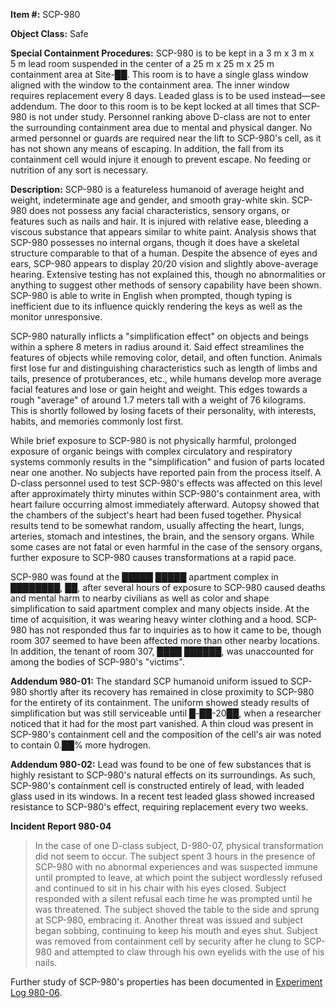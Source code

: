 **Item #:** SCP-980

**Object Class:** Safe

**Special Containment Procedures:** SCP-980 is to be kept in a 3 m x 3 m x 5 m lead room suspended in the center of a 25 m x 25 m x 25 m containment area at Site-██. This room is to have a single glass window aligned with the window to the containment area. The inner window requires replacement every 8 days. Leaded glass is to be used instead—see addendum. The door to this room is to be kept locked at all times that SCP-980 is not under study. Personnel ranking above D-class are not to enter the surrounding containment area due to mental and physical danger. No armed personnel or guards are required near the lift to SCP-980's cell, as it has not shown any means of escaping. In addition, the fall from its containment cell would injure it enough to prevent escape. No feeding or nutrition of any sort is necessary.

**Description:** SCP-980 is a featureless humanoid of average height and weight, indeterminate age and gender, and smooth gray-white skin. SCP-980 does not possess any facial characteristics, sensory organs, or features such as nails and hair. It is injured with relative ease, bleeding a viscous substance that appears similar to white paint. Analysis shows that SCP-980 possesses no internal organs, though it does have a skeletal structure comparable to that of a human. Despite the absence of eyes and ears, SCP-980 appears to display 20/20 vision and slightly above-average hearing. Extensive testing has not explained this, though no abnormalities or anything to suggest other methods of sensory capability have been shown. SCP-980 is able to write in English when prompted, though typing is inefficient due to its influence quickly rendering the keys as well as the monitor unresponsive.

SCP-980 naturally inflicts a "simplification effect" on objects and beings within a sphere 8 meters in radius around it. Said effect streamlines the features of objects while removing color, detail, and often function. Animals first lose fur and distinguishing characteristics such as length of limbs and tails, presence of protuberances, etc., while humans develop more average facial features and lose or gain height and weight. This edges towards a rough "average" of around 1.7 meters tall with a weight of 76 kilograms. This is shortly followed by losing facets of their personality, with interests, habits, and memories commonly lost first.

While brief exposure to SCP-980 is not physically harmful, prolonged exposure of organic beings with complex circulatory and respiratory systems commonly results in the "simplification" and fusion of parts located near one another. No subjects have reported pain from the process itself. A D-class personnel used to test SCP-980's effects was affected on this level after approximately thirty minutes within SCP-980's containment area, with heart failure occurring almost immediately afterward. Autopsy showed that the chambers of the subject's heart had been fused together. Physical results tend to be somewhat random, usually affecting the heart, lungs, arteries, stomach and intestines, the brain, and the sensory organs. While some cases are not fatal or even harmful in the case of the sensory organs, further exposure to SCP-980 causes transformations at a rapid pace.

SCP-980 was found at the █████ █████ apartment complex in ████████, ██, after several hours of exposure to SCP-980 caused deaths and mental harm to nearby civilians as well as color and shape simplification to said apartment complex and many objects inside. At the time of acquisition, it was wearing heavy winter clothing and a hood. SCP-980 has not responded thus far to inquiries as to how it came to be, though room 307 seemed to have been affected more than other nearby locations. In addition, the tenant of room 307, ████ ██████, was unaccounted for among the bodies of SCP-980's "victims".

**Addendum 980-01:** The standard SCP humanoid uniform issued to SCP-980 shortly after its recovery has remained in close proximity to SCP-980 for the entirety of its containment. The uniform showed steady results of simplification but was still serviceable until █-██-20██, when a researcher noticed that it had for the most part vanished. A thin cloud was present in SCP-980's containment cell and the composition of the cell's air was noted to contain 0.██% more hydrogen.

**Addendum 980-02:** Lead was found to be one of few substances that is highly resistant to SCP-980's natural effects on its surroundings. As such, SCP-980's containment cell is constructed entirely of lead, with leaded glass used in its windows. In a recent test leaded glass showed increased resistance to SCP-980's effect, requiring replacement every two weeks.

**Incident Report 980-04**

> In the case of one D-class subject, D-980-07, physical transformation did not seem to occur. The subject spent 3 hours in the presence of SCP-980 with no abnormal experiences and was suspected immune until prompted to leave, at which point the subject wordlessly refused and continued to sit in his chair with his eyes closed. Subject responded with a silent refusal each time he was prompted until he was threatened. The subject shoved the table to the side and sprung at SCP-980, embracing it. Another threat was issued and subject began sobbing, continuing to keep his mouth and eyes shut. Subject was removed from containment cell by security after he clung to SCP-980 and attempted to claw through his own eyelids with the use of his nails.

Further study of SCP-980's properties has been documented in [Experiment Log 980-06](/experiment-log-980-06).